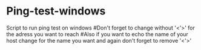 # Ping-test-windows
Script to run ping test on windows 
#Don't forget to change <IP> without '<'>' for the adress you want to reach
#Also if you want to echo the name of your host change <HOST NAME> for the name you want and again don't forget to remove '<'>'

